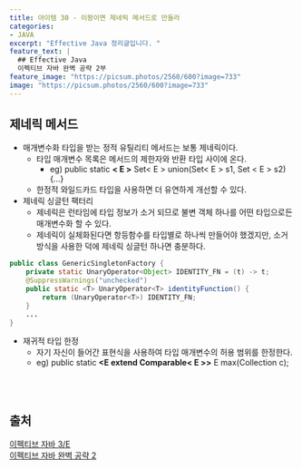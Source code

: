 ```yaml
---
title: 아이템 30 - 이왕이면 제네릭 메서드로 만들라
categories:
- JAVA
excerpt: "Effective Java 정리글입니다. "
feature_text: |
  ## Effective Java
  이펙티브 자바 완벽 공략 2부 
feature_image: "https://picsum.photos/2560/600?image=733"
image: "https://picsum.photos/2560/600?image=733"
---
```

##  제네릭 메서드
- 매개변수화 타입을 받는 정적 유틸리티 메서드는 보통 제네릭이다.
	- 타입 매개변수 목록은 메서드의 제한자와 반환 타입 사이에 온다.
		- eg) public static <strong>< E ></strong> Set< E > union(Set< E > s1, Set < E > s2) {...}
	- 한정적 와일드카드 타입을 사용하면 더 유연하게 개선할 수 있다.
- 제네릭 싱글턴 팩터리
	- 제네릭은 런타임에 타입 정보가 소거 되므로 불변 객체 하나를 어떤 타입으로든 매개변수화 할 수 있다.
	- 제네릭이 실체화된다면 항등함수를 타입별로 하나씩 만들어야 했겠지만, 소거 방식을 사용한 덕에 제네릭 싱글턴 하나면 충분하다.
```java
public class GenericSingletonFactory {
	private static UnaryOperator<Object> IDENTITY_FN = (t) -> t;
	@SuppressWarnings("unchecked")
	public static <T> UnaryOperator<T> identityFunction() {
		return (UnaryOperator<T>) IDENTITY_FN;
	}
	...
}
```
- 재귀적 타입 한정
	- 자기 자신이 들어간 표현식을 사용하여 타입 매개변수의 허용 범위를 한정한다.
	- eg) public static <strong><E extend Comparable< E >></strong> E max(Collection<E> c);
<br>
<br>

## 출처
[이펙티브 자바 3/E](https://search.shopping.naver.com/book/catalog/32436239326?cat_id=50010920&frm=PBOKMOD&query=%EC%9D%B4%ED%8E%99%ED%8B%B0%EB%B8%8C+%EC%9E%90%EB%B0%94&NaPm=ct%3Dldd7alyg%7Cci%3Da1cb3421196066f92fcb5265efd66df3e1c2923a%7Ctr%3Dboknx%7Csn%3D95694%7Chk%3D5cc68c09cd18680188aa8c89c3dcd09af25d60fd) <br/>
[이펙티브 자바 완벽 공략 2](https://www.inflearn.com/course/%EC%9D%B4%ED%8E%99%ED%8B%B0%EB%B8%8C-%EC%9E%90%EB%B0%94-2/dashboard)
